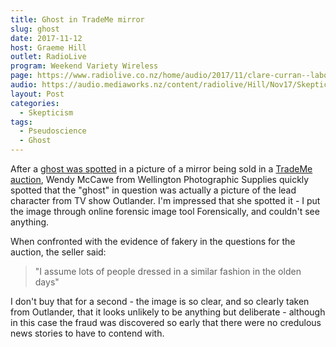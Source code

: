 ```yaml
---
title: Ghost in TradeMe mirror
slug: ghost
date: 2017-11-12
host: Graeme Hill
outlet: RadioLive
program: Weekend Variety Wireless
page: https://www.radiolive.co.nz/home/audio/2017/11/clare-curran--labour-mp/skeptical-thoughts-with-mark-honeychurch.html
audio: https://audio.mediaworks.nz/content/radiolive/Hill/Nov17/SkepticalThoughts12_11_17.mp3
layout: Post
categories:
  - Skepticism
tags:
  - Pseudoscience
  - Ghost
---
```


After a [ghost was spotted](https://www.stuff.co.nz/business/98635179/ghost-in-trade-me-auction-photo-debunked) in a picture of a mirror being sold in a [TradeMe auction](https://www.trademe.co.nz/home-living/home-d%C3%A9cor/mirrors/wall-mounted/auction-1456374682.htm), Wendy McCawe from Wellington Photographic Supplies quickly spotted that the "ghost" in question was actually a picture of the lead character from TV show Outlander. I'm impressed that she spotted it - I put the image through online forensic image tool Forensically, and couldn't see anything.

<!-- more -->

When confronted with the evidence of fakery in the questions for the auction, the seller said:

> "I assume lots of people dressed in a similar fashion in the olden days"

I don't buy that for a second - the image is so clear, and so clearly taken from Outlander, that it looks unlikely to be anything but deliberate - although in this case the fraud was discovered so early that there were no credulous news stories to have to contend with.

